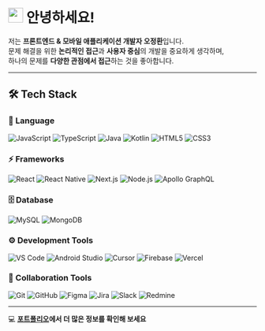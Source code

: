 # <img src="https://imgur.com/K9O1659.gif" width="30"/> 안녕하세요!
저는 **프론트엔드 & 모바일 애플리케이션 개발자 오정환**입니다.  
문제 해결을 위한 **논리적인 접근**과 **사용자 중심**의 개발을 중요하게 생각하며,  
하나의 문제를 **다양한 관점에서 접근**하는 것을 좋아합니다.  

---

## 🛠 Tech Stack

### 📝 Language
![JavaScript](https://img.shields.io/badge/JavaScript-F7DF1E?style=flat&logo=javascript&logoColor=black)
![TypeScript](https://img.shields.io/badge/TypeScript-3178C6?style=flat&logo=typescript&logoColor=white)
![Java](https://img.shields.io/badge/Java-007396?style=flat&logo=java&logoColor=white)
![Kotlin](https://img.shields.io/badge/Kotlin-0095D5?style=flat&logo=kotlin&logoColor=white)
![HTML5](https://img.shields.io/badge/HTML5-E34F26?style=flat&logo=html5&logoColor=white)
![CSS3](https://img.shields.io/badge/CSS3-1572B6?style=flat&logo=css3&logoColor=white)


### ⚡ Frameworks
![React](https://img.shields.io/badge/React-61DAFB?style=flat&logo=react&logoColor=white)
![React Native](https://img.shields.io/badge/React%20Native-61DAFB?style=flat&logo=react&logoColor=white)
![Next.js](https://img.shields.io/badge/Next.js-000000?style=flat&logo=next.js&logoColor=white)
![Node.js](https://img.shields.io/badge/Node.js-339933?style=flat&logo=node.js&logoColor=white)
![Apollo GraphQL](https://img.shields.io/badge/Apollo%20GraphQL-311C87?style=flat&logo=apollo-graphql&logoColor=white)


### 🗄️ Database
![MySQL](https://img.shields.io/badge/MySQL-4479A1?style=flat&logo=mysql&logoColor=white)
![MongoDB](https://img.shields.io/badge/MongoDB-47A248?style=flat&logo=mongodb&logoColor=white)


### ⚙ Development Tools
![VS Code](https://img.shields.io/badge/VS%20Code-007ACC?style=flat&logo=visual-studio-code&logoColor=white)
![Android Studio](https://img.shields.io/badge/Android%20Studio-3DDC84?style=flat&logo=android-studio&logoColor=white)
![Cursor](https://img.shields.io/badge/Cursor-FF9A00?style=flat) <!-- 공식 아이콘 없음 -->
![Firebase](https://img.shields.io/badge/Firebase-FFCA28?style=flat&logo=firebase&logoColor=white)
![Vercel](https://img.shields.io/badge/Vercel-000000?style=flat&logo=vercel&logoColor=white)


### 🤝 Collaboration Tools
![Git](https://img.shields.io/badge/Git-F05032?style=flat&logo=git&logoColor=white)
![GitHub](https://img.shields.io/badge/GitHub-181717?style=flat&logo=github&logoColor=white)
![Figma](https://img.shields.io/badge/Figma-F24E1E?style=flat&logo=figma&logoColor=white)
![Jira](https://img.shields.io/badge/Jira-0052CC?style=flat&logo=jira&logoColor=white)
![Slack](https://img.shields.io/badge/Slack-4A154B?style=flat&logo=slack&logoColor=white)
![Redmine](https://img.shields.io/badge/Redmine-B32024?style=flat&logo=redmine&logoColor=white)

---

💻 **[포트폴리오](https://jeonghwan-portfolio.vercel.app/)에서 더 많은 정보를 확인해 보세요**  

